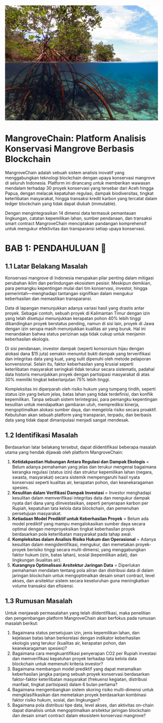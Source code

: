 ![img](https://github.com/Almar-Reza-Maulana/ECC-NIN_MangroveChain_Almar-Reza-Maulana_Batch-10/blob/main/Mangrove%20in%20the%20water.jpg)
# MangroveChain: Platform Analisis Konservasi Mangrove Berbasis Blockchain

MangroveChain adalah sebuah sistem analisis inovatif yang menggabungkan teknologi blockchain dengan upaya konservasi mangrove di seluruh Indonesia. Platform ini dirancang untuk memberikan wawasan mendalam terhadap 30 proyek konservasi yang tersebar dari Aceh hingga Papua, dengan melacak kepatuhan regulasi, dampak biodiversitas, tingkat keterlibatan masyarakat, hingga transaksi kredit karbon yang tercatat dalam ledger blockchain yang tidak dapat diubah (immutable).

Dengan mengintegrasikan 14 dimensi data termasuk pemantauan lingkungan, catatan kepemilikan lahan, sumber pendanaan, dan transaksi smart contract MangroveChain menciptakan pandangan komprehensif untuk mengukur efektivitas dan transparansi setiap upaya konservasi.

# BAB 1: PENDAHULUAN 📖

## 1.1 Latar Belakang Masalah
Konservasi mangrove di Indonesia merupakan pilar penting dalam mitigasi perubahan iklim dan perlindungan ekosistem pesisir. Meskipun demikian, para pemangku kepentingan mulai dari tim konservasi, investor, hingga pemerintah—menghadapi tantangan signifikan dalam mengukur keberhasilan dan memastikan transparansi.

Data di lapangan menunjukkan adanya variasi hasil yang drastis antar proyek. Sebagai contoh, sebuah proyek di Kalimantan Timur dengan izin yang telah disetujui menunjukkan kerapatan pohon 40% lebih tinggi dibandingkan proyek berstatus pending, namun di sisi lain, proyek di Jawa dengan izin serupa masih menunjukkan kualitas air yang buruk. Hal ini menandakan bahwa status perizinan saja tidak cukup untuk menjamin keberhasilan ekologis.

Di sisi pendanaan, investor dampak (seperti konsorsium hijau dengan alokasi dana $15 juta) semakin menuntut bukti dampak yang terverifikasi dan integritas data yang kuat, yang sulit dipenuhi oleh metode pelaporan konvensional. Selain itu, faktor keberhasilan yang krusial seperti keterlibatan masyarakat seringkali tidak terukur secara sistematis, padahal data historis menunjukkan proyek dengan partisipasi masyarakat di atas 30% memiliki tingkat keberlanjutan 75% lebih tinggi.

Kompleksitas ini diperparah oleh risiko hukum yang tumpang tindih, seperti status izin yang belum jelas, batas lahan yang tidak terdefinisi, dan konflik kepemilikan. Tanpa sebuah sistem terintegrasi, para pemangku kepentingan kesulitan untuk mendapatkan gambaran utuh, memprediksi kinerja, mengoptimalkan alokasi sumber daya, dan mengelola risiko secara proaktif. Kebutuhan akan sebuah platform yang transparan, terpadu, dan berbasis data yang tidak dapat dimanipulasi menjadi sangat mendesak.

## 1.2 Identifikasi Masalah
Berdasarkan latar belakang tersebut, dapat diidentifikasi beberapa masalah utama yang hendak dijawab oleh platform MangroveChain:
1. **Ketidakpastian Hubungan Antara Regulasi dan Dampak Ekologis** = Belum adanya pemahaman yang jelas dan terukur mengenai bagaimana kerangka regulasi (status izin) dan struktur kepemilikan lahan (negara, swasta, masyarakat) secara sistemik mempengaruhi hasil nyata konservasi seperti kualitas air, kerapatan pohon, dan keanekaragaman spesies.
2. **Kesulitan dalam Verifikasi Dampak Investasi** = Investor menghadapi kesulitan dalam memverifikasi integritas data dan mengukur dampak nyata dari dana yang diinvestasikan, seperti penyerapan karbon per Rupiah, kepatuhan tata kelola data blockchain, dan pemenuhan persetujuan masyarakat.
3. **Ketiadaan Model Prediktif untuk Keberhasilan Proyek** = Belum ada model prediktif yang mampu mengalokasikan sumber daya secara optimal dengan memproyeksikan tingkat keberhasilan proyek berdasarkan pola keterlibatan masyarakat pada tahap awal.
4. **Kompleksitas dalam Analisis Risiko Hukum dan Operasional** = Adanya kesulitan dalam mengidentifikasi, mengukur, dan memetakan proyek-proyek berisiko tinggi secara multi-dimensi, yang menggabungkan faktor hukum (izin, batas lahan), sosial (kepemilikan adat), dan lingkungan (kualitas air).
5. **Kurangnya Optimalisasi Arsitektur Jaringan Data** = Diperlukan pemahaman mendalam tentang pola aliran dan distribusi data di dalam jaringan blockchain untuk mengoptimalkan desain smart contract, level akses, dan arsitektur sistem secara keseluruhan guna meningkatkan volume transaksi dan efisiensi.

## 1.3 Rumusan Masalah
Untuk menjawab permasalahan yang telah diidentifikasi, maka penelitian dan pengembangan platform MangroveChain akan berfokus pada rumusan masalah berikut:

1. Bagaimana status persetujuan izin, jenis kepemilikan lahan, dan kejelasan batas lahan berkorelasi dengan indikator keberhasilan ekologis yang terukur (kualitas air, kerapatan pohon, dan keanekaragaman spesies)?
2. Bagaimana cara mengkuantifikasi penyerapan CO2 per Rupiah investasi dan memverifikasi kepatuhan proyek terhadap tata kelola data blockchain untuk memenuhi kriteria investor?
3. Bagaimana membangun model prediktif yang dapat meramalkan keberhasilan jangka panjang sebuah proyek konservasi berdasarkan faktor-faktor keterlibatan masyarakat (frekuensi kegiatan, distribusi manfaat, tingkat partisipasi) dalam 6 bulan pertama?
4. Bagaimana mengembangkan sistem skoring risiko multi-dimensi untuk mengklasifikasikan dan memetakan proyek berdasarkan kombinasi faktor risiko hukum, sosial, dan lingkungan?
5. Bagaimana pola distribusi tipe data, level akses, dan aktivitas on-chain dapat dianalisis untuk mengoptimalkan arsitektur jaringan blockchain dan desain smart contract dalam ekosistem konservasi mangrove?

